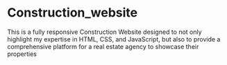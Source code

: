# Construction_website
This is a fully responsive Construction Website designed to not only highlight my expertise in HTML, CSS, and JavaScript, but also to provide a comprehensive platform for a real estate agency to showcase their properties
